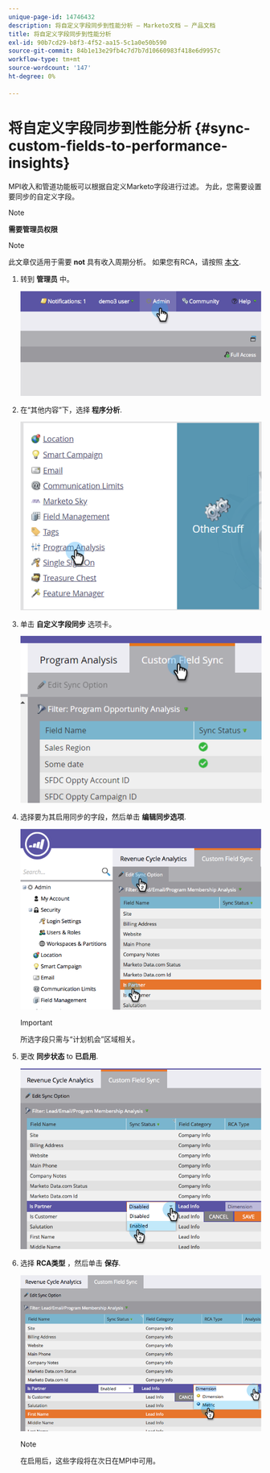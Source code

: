 ```yaml
---
unique-page-id: 14746432
description: 将自定义字段同步到性能分析 — Marketo文档 — 产品文档
title: 将自定义字段同步到性能分析
exl-id: 90b7cd29-b8f3-4f52-aa15-5c1a0e50b590
source-git-commit: 84b1e13e29fb4c7d7b7d10660983f418e6d9957c
workflow-type: tm+mt
source-wordcount: '147'
ht-degree: 0%

---
```


# 将自定义字段同步到性能分析 {#sync-custom-fields-to-performance-insights}

MPI收入和管道功能板可以根据自定义Marketo字段进行过滤。 为此，您需要设置要同步的自定义字段。

>[!NOTE]
>
>**需要管理员权限**

>[!NOTE]
>
>此文章仅适用于需要 **not** 具有收入周期分析。 如果您有RCA，请按照 [本文](/help/marketo/product-docs/reporting/revenue-cycle-analytics/revenue-explorer/sync-custom-fields-to-the-revenue-explorer.md).

1. 转到 **管理员** 中。

   ![](assets/image2014-9-19-9-3a51-3a11.png)

1. 在“其他内容”下，选择 **程序分析**.

   ![](assets/2-3.png)

1. 单击 **自定义字段同步** 选项卡。

   ![](assets/3-5.png)

1. 选择要为其启用同步的字段，然后单击 **编辑同步选项**.

   ![](assets/image2014-9-19-9-3a51-3a36.png)

   >[!IMPORTANT]
   >
   >所选字段只需与“计划机会”区域相关。

1. 更改 **同步状态** to **已启用**.

   ![](assets/image2014-9-19-9-3a51-3a45.png)

1. 选择 **RCA类型** ，然后单击 **保存**.

   ![](assets/image2014-9-19-9-3a51-3a52.png)

   >[!NOTE]
   >
   >在启用后，这些字段将在次日在MPI中可用。
